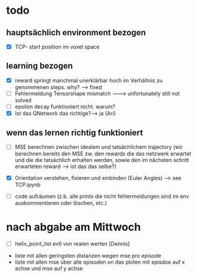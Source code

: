 # todo

## hauptsächlich environment bezogen

- [x] TCP- start position im voxel space

## learning bezogen

- [x] reward springt manchmal unerklärbar hoch im Verhältnis zu genommenen steps. why? --> fixed
- [ ] Fehlermeldung Tensorshape mismatch ---> unfortunately still not solved
- [ ] epsilon decay funktioniert nicht. warum?
- [x] Ist das QNetwork das richtige?--> ja (Ari)

## wenn das lernen richtig funktioniert

- [ ] MSE berechnen zwischen idealem und tatsächlichem trajectory
(wir berechnen bereits den MSE zw. den rewards die das netzwerk erwartet und die die tatsächlich erhalten werden, sowie den im nächsten schritt erwarteten reward --> ist das das selbe?)
- [x] Orientation verstehen, fixieren und einbinden (Euler Angles) --> see TCP.ipynb  
- [ ] code aufräumen (z.b. alle prints die nicht fehlermeldungen sind im env auskommentieren oder löschen, etc.)


# nach abgabe am Mittwoch
- [ ] helix_point_list evtl von realen werten [Dennis]
- liste mit allen geringsten distanzen wegen mse pro episode 
- liste mit allen mse über alle episoden on das ploten mit episdoe auf x achse und mse auf y achse